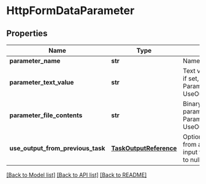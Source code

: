 # HttpFormDataParameter

## Properties
Name | Type | Description | Notes
------------ | ------------- | ------------- | -------------
**parameter_name** | **str** | Name of the parameter | [optional] 
**parameter_text_value** | **str** | Text value of the parameter; if set, do not set ParameterFileContents or UseOutputFromPreviousTask | [optional] 
**parameter_file_contents** | **str** | Binary contents of the parameter; if set, do not set ParameterTextValue or UseOutputFromPreviousTask | [optional] 
**use_output_from_previous_task** | [**TaskOutputReference**](TaskOutputReference.md) | Optional; use the output from a previous task as the input to this parameter.  Set to null (default) to ignore. | [optional] 

[[Back to Model list]](../README.md#documentation-for-models) [[Back to API list]](../README.md#documentation-for-api-endpoints) [[Back to README]](../README.md)


